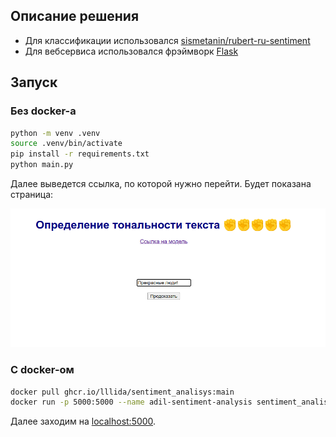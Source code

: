 ## Описание решения

 - Для классификации использовался [sismetanin/rubert-ru-sentiment](https://github.com/velupanov/bert_rus_sentiment)
 - Для вебсервиса использовался фрэймворк [Flask](https://flask.palletsprojects.com/en/3.0.x/)

## Запуск

### Без docker-а

```bash
python -m venv .venv
source .venv/bin/activate
pip install -r requirements.txt
python main.py
```

Далее выведется ссылка, по которой нужно перейти. Будет показана страница:

![alt text](./assets/1.png)

### С docker-ом

```bash
docker pull ghcr.io/lllida/sentiment_analisys:main
docker run -p 5000:5000 --name adil-sentiment-analysis sentiment_analisys:main
```

Далее заходим на [localhost:5000](localhost:5000).
